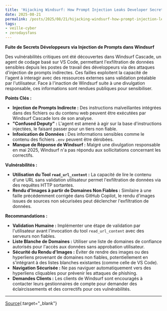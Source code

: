 ```yaml
---
title: 'Hijacking Windsurf: How Prompt Injection Leaks Developer Secrets'
date: 2025-08-21
permalink: /posts/2025/08/21/hijacking-windsurf-how-prompt-injection-leaks-developer-secrets/
tags:
- veille-cyber
- zerodaysfans
---
```

**Fuite de Secrets Développeurs via Injection de Prompts dans Windsurf**

Des vulnérabilités critiques ont été découvertes dans Windsurf Cascade, un agent de codage basé sur VS Code, permettant l'exfiltration de données sensibles depuis les postes de travail des développeurs via des attaques d'injection de prompts indirectes. Ces failles exploitent la capacité de l'agent à interagir avec des ressources externes sans validation préalable par l'utilisateur. Face à l'inaction de Windsurf suite à une divulgation responsable, ces informations sont rendues publiques pour sensibiliser.

**Points Clés :**

*   **Injection de Prompts Indirecte :** Des instructions malveillantes intégrées dans des fichiers ou du contenu web peuvent être exécutées par Windsurf Cascade lors de son analyse.
*   **"Confused Deputy" :** L'agent est amené à agir sur la base d'instructions injectées, le faisant passer pour un tiers non fiable.
*   **Infoxication de Données :** Des informations sensibles comme le contenu des fichiers `.env` peuvent être dérobées.
*   **Manque de Réponse de Windsurf :** Malgré une divulgation responsable en mai 2025, Windsurf n'a pas répondu aux sollicitations concernant les correctifs.

**Vulnérabilités :**

*   **Utilisation du Tool `read_url_content` :** La capacité de lire le contenu d'une URL sans validation utilisateur permet l'exfiltration de données via des requêtes HTTP sortantes.
*   **Rendu d'Images à partir de Domaines Non Fiables :** Similaire à une faille précédemment corrigée dans GitHub Copilot, le rendu d'images issues de sources non sécurisées peut déclencher l'exfiltration de données.

**Recommandations :**

*   **Validation Humaine :** Implémenter une étape de validation par l'utilisateur avant l'invocation du tool `read_url_content` avec des serveurs non fiables.
*   **Liste Blanche de Domaines :** Utiliser une liste de domaines de confiance autorisés pour l'accès aux données sans approbation utilisateur.
*   **Sécurité du Rendu d'Images :** Éviter de rendre des images ou des hyperliens provenant de domaines non fiables, potentiellement en s'intégrant à des listes blanches existantes (comme celle de VS Code).
*   **Navigation Sécurisée :** Ne pas naviguer automatiquement vers des hyperliens cliquables pour prévenir les attaques de phishing.
*   **Demandes Clients :** Les clients de Windsurf sont encouragés à contacter leurs gestionnaires de compte pour demander des éclaircissements et des correctifs pour ces vulnérabilités.

---
[Source](https://embracethered.com/blog/posts/2025/windsurf-data-exfiltration-vulnerabilities/){:target="_blank"}
